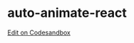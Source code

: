 # auto-animate-react

[Edit on Codesandbox](https://codesandbox.io/s/auto-animate-react-ywf45w-ywf45w)
